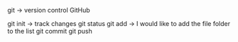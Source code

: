 git -> version control
GitHub



git init -> track changes
git status 
git add -> I would like to add the file folder to the list
git commit
git push
